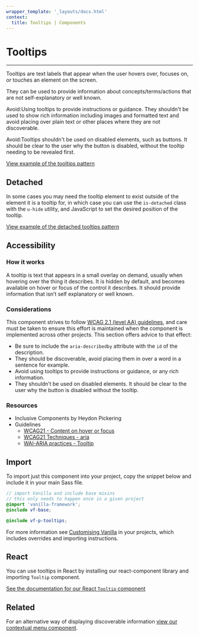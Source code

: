 ```yaml
---
wrapper_template: '_layouts/docs.html'
context:
  title: Tooltips | Components
---
```


# Tooltips

<hr>

Tooltips are text labels that appear when the user hovers over, focuses on, or touches an element on the screen.

They can be used to provide information about concepts/terms/actions that are not self-explanatory or well known.

<div class="p-notification--caution">
  <p class="p-notification__content">
    <span class="p-notification__title">Avoid:</span>Using tooltips to provide instructions or guidance. They shouldn't be used to show rich information including images and formatted text and avoid placing over plain text or other places where they are not discoverable.
  </p>
</div>

<div class="p-notification--caution">
  <p class="p-notification__content">
    <span class="p-notification__title">Avoid:</span>Tooltips shouldn't be used on disabled elements, such as buttons. It should be clear to the user why the button is disabled, without the tooltip needing to be revealed first.
  </p>
</div>

<div class="embedded-example"><a href="/docs/examples/patterns/tooltips/default" class="js-example">
View example of the tooltips pattern
</a></div>

## Detached

In some cases you may need the tooltip element to exist outside of the element it is a tooltip for, in which case you can use the `is-detached` class with the `u-hide` utility, and JavaScript to set the desired position of the tooltip.

<div class="embedded-example"><a href="/docs/examples/patterns/tooltips/detached"  data-height="120" class="js-example">
View example of the detached tooltips pattern
</a></div>

## Accessibility

### How it works

A tooltip is text that appears in a small overlay on demand, usually when hovering over the thing it describes. It is hidden by default, and becomes available on hover or focus of the control it describes. It should provide information that isn’t self explanatory or well known.

### Considerations

This component strives to follow [WCAG 2.1 (level AA) guidelines](https://www.w3.org/TR/WCAG21/), and care must be taken to ensure this effort is maintained when the component is implemented across other projects. This section offers advice to that effect:

- Be sure to include the `aria-describedby` attribute with the `id` of the description.
- They should be discoverable, avoid placing them in over a word in a sentence for example.
- Avoid using tooltips to provide instructions or guidance, or any rich information.
- They shouldn’t be used on disabled elements. It should be clear to the user why the button is disabled without the tooltip.

### Resources

- Inclusive Components by Heydon Pickering
- Guidelines
  - [WCAG21 - Content on hover or focus](https://www.w3.org/TR/WCAG21/#content-on-hover-or-focus)
  - [WCAG21 Techniques - aria](https://www.w3.org/WAI/WCAG21/Techniques/aria/ARIA1)
  - [WAI-ARIA practices - Tooltip](https://www.w3.org/TR/wai-aria-practices-1.1/#tooltip)

## Import

To import just this component into your project, copy the snippet below and include it in your main Sass file.

```scss
// import Vanilla and include base mixins
// this only needs to happen once in a given project
@import 'vanilla-framework';
@include vf-base;

@include vf-p-tooltips;
```

For more information see [Customising Vanilla](/docs/customising-vanilla/) in your projects, which includes overrides and importing instructions.

## React

You can use tooltips in React by installing our react-component library and importing `Tooltip` component.

[See the documentation for our React `Tooltip` component](https://canonical-web-and-design.github.io/react-components/?path=/docs/tooltip--default-story)

## Related

For an alternative way of displaying discoverable information [view our contextual menu component](/docs/patterns/contextual-menu).
